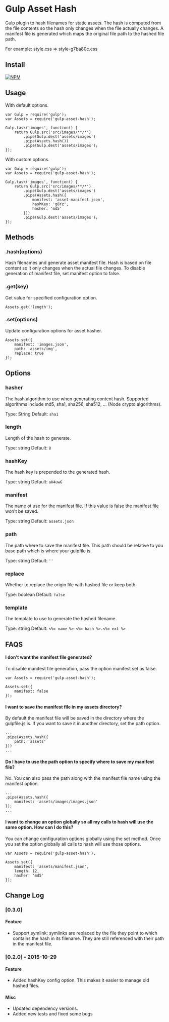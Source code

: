 # Gulp Asset Hash

Gulp plugin to hash filenames for static assets.  The hash is computed from the file contents so the hash only changes when the file actually changes.  A manifest file is generated which maps the original file path to the hashed file path.

For example:  style.css  =>  style-g7ba80c.css



## Install

[![NPM](https://nodei.co/npm/gulp-asset-hash.png?mini=true)](https://nodei.co/npm/gulp-asset-hash/)



## Usage

With default options.

```
var Gulp = require('gulp');
var Assets = require('gulp-asset-hash');

Gulp.task('images', function() {
	return Gulp.src('src/images/**/*')
		.pipe(Gulp.dest('assets/images')
		.pipe(Assets.hash())
		.pipe(Gulp.dest('assets/images');
});
```

With custom options.

```
var Gulp = require('gulp');
var Assets = require('gulp-asset-hash');

Gulp.task('images', function() {
	return Gulp.src('src/images/**/*')
		.pipe(Gulp.dest('assets/images')
		.pipe(Assets.hash({
			manifest: 'asset-manifest.json',
			hashKey: 'g8Yz',
			hasher: 'md5'
		}))
		.pipe(Gulp.dest('assets/images');
});
```


## Methods

### .hash(options)

Hash filenames and generate asset manifest file.  Hash is based on file content so it only changes when the actual file changes.  To disable generation of manifest file, set manifest option to false.


### .get(key)

Get value for specified configuration option.

```
Assets.get('length');
```


### .set(options)

Update configuration options for asset hasher.

```
Assets.set({
	manifest: 'images.json',
	path: 'assets/img',
	replace: true
});
```


## Options

### hasher

The hash algorithm to use when generating content hash.  Supported algorithms include md5, sha1, sha256, sha512, ... (Node crypto algorithms).

Type: String
Default: ` sha1 `


### length

Length of the hash to generate.

Type: string
Default: ` 8 `


### hashKey

The hash key is prepended to the generated hash.

Type: string
Default: ` aH4uwG `


### manifest

The name ot use for the manifest file.  If this value is false the manifest file won't be saved.

Type: string
Default: ` assets.json `


### path

The path where to save the manifest file.  This path should be relative to you base path which is where your gulpfile is.

Type: string
Default: ` '' `


### replace

Whether to replace the origin file with hashed file or keep both.

Type: boolean
Default: ` false `


### template

The template to use to generate the hashed filename.

Type: string
Default: ` <%= name %>-<%= hash %>.<%= ext %> `



## FAQS

#### I don't want the manifest file generated?

To disable manifest file generation, pass the option manifest set as false.

```
var Assets = require('gulp-asset-hash');

Assets.set({
	manifest: false
});
```


#### I want to save the manifest file in my assets directory?

By default the manifest file will be saved in the directory where the gulpfile.js is.  If you want to save it in another directory, set the path option.

```
...
.pipe(Assets.hash({
	path: 'assets'
}))
...
```


#### Do I have to use the path option to specify where to save my manifest file?

No. You can also pass the path along with the manifest file name using the manifest option.

```
...
.pipe(Assets.hash({
	manifest: 'assets/images/images.json'
});
...
```


#### I want to change an option globally so all my calls to hash will use the same option.  How can I do this?

You can change configuration options globally using the set method.  Once you set the option globally all calls to hash will use those options.

```
var Assets = require('gulp-asset-hash');

Assets.set({
	manifest: 'assets/manifest.json',
	length: 12,
	hasher: 'md5'
});
```


## Change Log

### [0.3.0]
#### Feature
- Support symlink: symlinks are replaced by the file they point to which contains the hash in its filename. They are still referenced with their path in the manifest file.

### [0.2.0] - 2015-10-29
#### Feature
- Added hashKey config option.  This makes it easier to manage old hashed files.

#### Misc
- Updated dependency versions.
- Added new tests and fixed some bugs